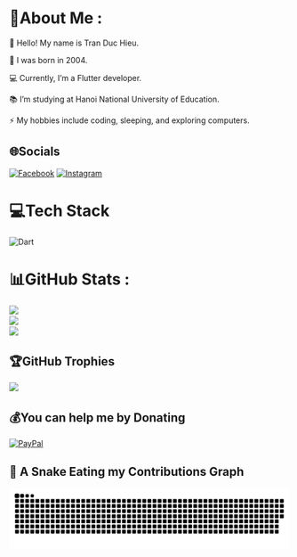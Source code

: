 # 💫About Me :
👋 Hello! My name is Tran Duc Hieu.

🎂 I was born in 2004.

💻 Currently, I’m a Flutter developer.

📚 I’m studying at Hanoi National University of Education.

⚡ My hobbies include coding, sleeping, and exploring computers.

## 🌐Socials
[![Facebook](https://img.shields.io/badge/Facebook-%231877F2.svg?logo=Facebook&logoColor=white)](https://www.facebook.com/tdh.bmw?mibextid=ZbWKwL) [![Instagram](https://img.shields.io/badge/Instagram-%23E4405F.svg?logo=Instagram&logoColor=white)](https://instagram.com/https://www.instagram.com/_._hiu_._/profilecard/?igsh=MTNha3llOTkwYjc1MQ==) 

# 💻Tech Stack
![Dart](https://img.shields.io/badge/dart-%230175C2.svg?style=plastic&logo=dart&logoColor=white)
# 📊GitHub Stats :
![](https://github-readme-stats.vercel.app/api?username=duchieutran&theme=omni&hide_border=false&include_all_commits=false&count_private=false)<br/>
![](https://github-readme-streak-stats.herokuapp.com/?user=duchieutran&theme=omni&hide_border=false)<br/>
![](https://github-readme-stats.vercel.app/api/top-langs/?username=duchieutran&theme=omni&hide_border=false&include_all_commits=false&count_private=false&layout=compact)

## 🏆GitHub Trophies
![](https://github-trophies.vercel.app/?username=duchieutran&theme=dracula&no-frame=false&no-bg=false&margin-w=4)

  ## 💰You can help me by Donating
  [![PayPal](https://img.shields.io/badge/PayPal-00457C?style=for-the-badge&logo=paypal&logoColor=white)](https://paypal.me/anhlovehieu) 

## 🐍 A Snake Eating my Contributions Graph
	
<p align = "center">
	<img src = "https://github.com/duchieutran/duchieutran/blob/main/github-contribution-grid-snake.svg" alt = "Snake Game"/>
</p>
